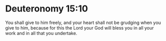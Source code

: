 # Deuteronomy 15:10

You shall give to him freely, and your heart shall not be grudging when you give to him, because for this the Lord your God will bless you in all your work and in all that you undertake.
